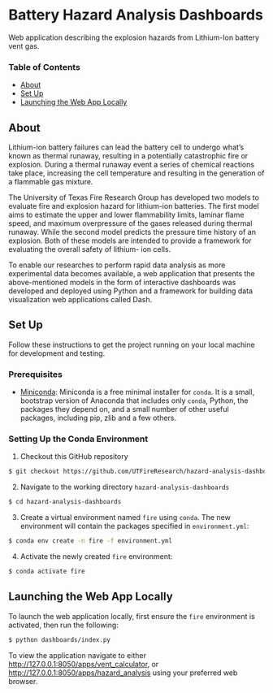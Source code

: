 # Battery Hazard Analysis Dashboards
Web application describing the explosion hazards from Lithium-Ion battery vent
gas.

### Table of Contents

- [About](#about)
- [Set Up](#set-up)
- [Launching the Web App Locally](#launching-the-web-app-locally)

## About

Lithium-ion battery failures can lead the battery cell to undergo what’s known
as thermal runaway, resulting in a potentially catastrophic fire or explosion.
During a thermal runaway event a series of chemical reactions take place,
increasing the cell temperature and resulting in the generation of a flammable
gas mixture.

The University of Texas Fire Research Group has developed two models to evaluate
fire and explosion hazard for lithium-ion batteries. The first model aims to
estimate the upper and lower flammability limits, laminar flame speed, and
maximum overpressure of the gases released during thermal runaway. While the
second model predicts the pressure time history of an explosion. Both of these
models are intended to provide a framework for evaluating the overall safety of
lithium- ion cells.

To enable our researches to perform rapid data analysis as
more experimental data becomes available, a web application that presents the
above-mentioned models in the form of interactive dashboards was developed and
deployed using Python and a framework for building data visualization web
applications called Dash.

## Set Up

Follow these instructions to get the project running on your local machine for
development and testing.

### Prerequisites

* [Miniconda](https://docs.conda.io/en/latest/miniconda.html): Miniconda is a free minimal installer for `conda`. It is a small, bootstrap version of
Anaconda that includes only `conda`, Python, the packages they depend on, and a
small number of other useful packages, including pip, zlib and a few others.


### Setting Up the Conda Environment

1) Checkout this GitHub repository

```bash
$ git checkout https://github.com/UTFireResearch/hazard-analysis-dashboards.git
```

2) Navigate to the working directory `hazard-analysis-dashboards`

```bash
$ cd hazard-analysis-dashboards
```

3) Create a virtual environment named `fire` using `conda`. The new environment
will contain the packages specified in `environment.yml`:

```bash
$ conda env create -n fire -f environment.yml
```

4) Activate the newly created `fire` environment:

```bash
$ conda activate fire
```

## Launching the Web App Locally

To launch the web application locally, first ensure the `fire` environment is
activated, then run the following:

```bash
$ python dashboards/index.py
```

To view the application navigate to either http://127.0.0.1:8050/apps/vent_calculator, or http://127.0.0.1:8050/apps/hazard_analysis using your
preferred web browser.
